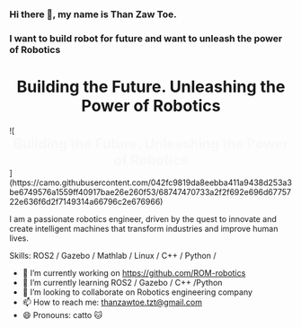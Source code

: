 ### Hi there 👋, my name is Than Zaw Toe.
### I want to build robot for future and want to unleash the power of Robotics
<div align="center">
  <h1>Building the Future. Unleashing the Power of Robotics</h1>
</div>
![<!DOCTYPE html> <html> <head>   <title>Building the Future - Robotics Quote</title>   <style>     .quote {       font-size: 24px;       font-weight: bold;       text-align: center;       animation: fadeInOut 3s infinite;     }      @keyframes fadeInOut {       0% { opacity: 0; }       50% { opacity: 1; }       100% { opacity: 0; }     }   </style> </head> <body>   <div class="quote">Building the Future. Unleashing the Power of Robotics</div> </body> </html>](https://camo.githubusercontent.com/042fc9819da8eebba411a9438d253a3be6749576a1559ff40917bae26e260f53/68747470733a2f2f692e696d6775722e636f6d2f7149314a66796c2e676966)

I am a passionate robotics engineer, driven by the quest to innovate and create intelligent machines that transform industries and improve human lives.

Skills: ROS2 / Gazebo / Mathlab / Linux / C++ / Python /

- 🔭 I’m currently working on https://github.com/ROM-robotics 
- 🌱 I’m currently learning ROS2 / Gazebo / C++ /Python  
- 👯 I’m looking to collaborate on Robotics engineering company 
- 📫 How to reach me: thanzawtoe.tzt@gmail.com 
- 😄 Pronouns: catto 🐱 




